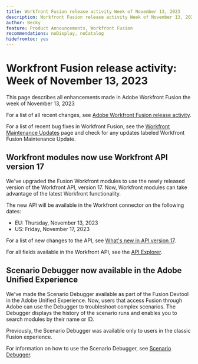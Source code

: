```yaml
---
title: Workfront Fusion release activity Week of November 13, 2023
description: Workfront Fusion release activity Week of November 13, 2023
author: Becky
feature: Product Announcements, Workfront Fusion
recommendations: noDisplay, noCatalog
hidefromtoc: yes
---
```

# Workfront Fusion release activity: Week of November 13, 2023

This page describes all enhancements made in Adobe Workfront Fusion the week of November 13, 2023

For a list of all recent changes, see [Adobe Workfront Fusion release activity](/help/workfront-fusion/fusion-product-releases/fusion-release-activity.md).

For a list of recent bug fixes in Workfront Fusion, see the [Workfront Maintenance Updates](https://experienceleague.adobe.com/docs/workfront-known-issues/releases/current-updates.html) page and check for any updates labeled Workfront Fusion Maintenance Update.

## Workfront modules now use Workfront API version 17

We've upgraded the Fusion Workfront modules to use the newly released version of the Workfront API, version 17. Now, Workfront modules can take advantage of the latest Workfront functionality.

The new API will be available in the Workfront connector on the following dates:

* EU: Thursday, November 13, 2023
* US: Friday, November 17, 2023

For a list of new changes to the API, see [What's new in API version 17](https://experienceleague.adobe.com/en/docs/workfront/using/adobe-workfront-api/api-notes/new-api-version-17).

For all fields available in the Workfront API, see the [API Explorer](https://developer.adobe.com/workfront/api-explorer).

## Scenario Debugger now available in the Adobe Unified Experience

We've made the Scenario Debugger available as part of the Fusion Devtool in the Adobe Unified Experience. Now, users that access Fusion through Adobe can use the Debugger to troubleshoot complex scenarios. The Debugger displays the history of the scenario runs and enables you to search modules by their name or ID.

Previously, the Scenario Debugger was available only to users in the classic Fusion experience.

For information on how to use the Scenario Debugger, see [Scenario Debugger](/help/workfront-fusion/manage-scenarios/debug-a-scenario.md#scenario-debugger).
